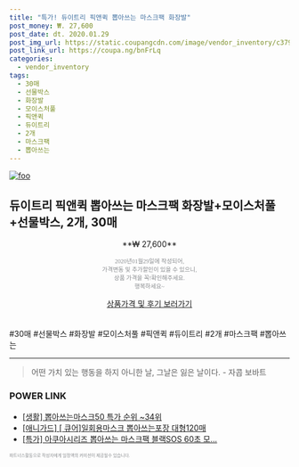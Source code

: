 ```yaml
--- 
title: "특가! 듀이트리 픽앤퀵 뽑아쓰는 마스크팩 화장발" 
post_money: ₩. 27,600 
post_date: dt. 2020.01.29 
post_img_url: https://static.coupangcdn.com/image/vendor_inventory/c379/3aab7558bc1438d14b1949db4ae46ea18e1e26a851c7ebecea787796d11b.jpg 
post_link_url: https://coupa.ng/bnFrLq 
categories: 
  - vendor_inventory 
tags: 
  - 30매 
  - 선물박스 
  - 화장발 
  - 모이스처풀 
  - 픽앤퀵 
  - 듀이트리 
  - 2개 
  - 마스크팩 
  - 뽑아쓰는 
--- 
```

[![foo](https://static.coupangcdn.com/image/vendor_inventory/c379/3aab7558bc1438d14b1949db4ae46ea18e1e26a851c7ebecea787796d11b.jpg)](https://coupa.ng/bnFrLq) 

## 듀이트리 픽앤퀵 뽑아쓰는 마스크팩 화장발+모이스처풀+선물박스, 2개, 30매 
<p style="text-align: center;">**₩ 27,600**</p> 
<p style="text-align: center;"><span style="color: #898c8f; font-family: Georgia,Times,serif; font-size: 0.75em;">2020년01월29일에 작성되어, <br>가격변동 및 추가할인이 있을 수 있으니,<br> 상품 가격을 꼭!확인해주세요.<br>행복하세요~</span> 
</p>	 
<div markdown="0" style="text-align: center;"><a href="https://coupa.ng/bnFrLq" class="btn btn--success">상품가격 및 후기 보러가기</a></div> 
<br><br> 
  #30매 #선물박스 #화장발 #모이스처풀 #픽앤퀵 #듀이트리 #2개 #마스크팩 #뽑아쓰는 
<hr> 

> 어떤 가치 있는 행동을 하지 아니한 날, 그날은 잃은 날이다. - 자콥 보바트 


### POWER LINK

* <a href="https://blog.naver.com/sakai111/221790426257" target="_blank"> [생활] 뽑아쓰는마스크50 특가 순위 ~34위</a>
* <a href="https://blog.naver.com/fasyy4321/221789465628" target="_blank">[애니가드] [ 큐어]일회용마스크 뽑아쓰는포장 대형120매</a>
* <a href="https://blog.naver.com/an0733/221789772896" target="_blank">[특가] 아쿠아시리즈 뽑아쓰는 마스크팩 블랙SOS 60초 모...</a>

<span style="color: #898c8f; font-family: Georgia,Times,serif; font-size: 0.55em;">파트너스활동으로 작성자에게 일정액의 커미션이 제공될수 있습니다.</span> 
